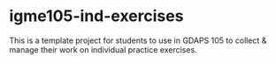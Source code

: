 # igme105-ind-exercises
This is a template project for students to use in GDAPS 105 to collect &amp; manage their work on individual practice exercises.
